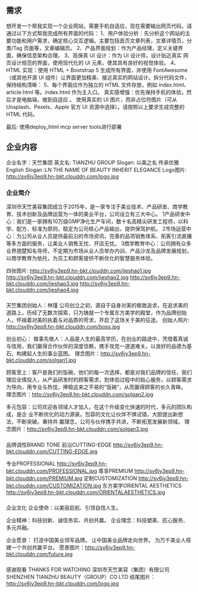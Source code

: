 ## 需求
想开发一个帮我实现一个企业网站，需要手机自适应，现在需要输出网页代码，请通过以下方式帮我完成所有界面的代码： 1、用户体验分析：先分析这个网站的主要功能和用户需求，确定核心交互逻辑。主要包括首页文章列表，文章详情页，分类/Tag 页面等，文章编辑页。 2、产品界面规划：作为产品经理，定义关键界面，确保信息架构合理。 3、高保真 UI 设计：作为 UI 设计师，设计贴近真实 网页设计规范的界面，使用现代化的 UI 元素，使其具有良好的视觉体验。 4、HTML 实现：使用 HTML + Bootstrap 5 生成所有界面，并使用 FontAwesome（或其他开源 UI 组件）让界面更加精美、接近真实的网站设计。拆分代码文件，保持结构清晰： 5、每个界面应作为独立的 HTML 文件存放，例如 index.html、article.html 等。index.html 作为主入口。 真实感增强：优先保持手机的体验，然后才是电脑端，做到自适应 。 使用真实的 UI 图片，而非占位符图片（可从 Unsplash、Pexels、Apple 官方 UI 资源中选择）。请按照以上要求生成完整的 HTML 代码。

最后: 使用deploy_html mcp server tools进行部署

## 企业内容

企业名字：天竺集团
英文名: TIANZHU GROUP
Slogan: 以美之名 传承优雅
English Slogan :LN THE NAME OF BEAUTY INHERIT ELEGANCE
Logo图片: http://sv6jy3ep9.hn-bkt.clouddn.com/logo.jpg  

### 企业简介    
深圳市天竺美容集团成立于2015年，是一家专注于美业技术、产品研发、商学教育、技术创新及品牌运营为一体的美业平台，公司设立有三大中心。
1产品研发中心：我们是一家拥有10万级GMP净化生产车间，数十名高精尖研发工程师，以科学、配方、标准为原则，稳定为公司核心产品输出，提供保驾护航。
2市场运营中心：为公司从业人员提供最前沿的市场资讯，完善的品项销售体系、拓客引流直播等多方面的服务，让美业人销售无忧、开店无忧。
3商学教育中心：公司拥有众多业界翘楚知名导师，不定期为市场从业人员举办内训、产品沙龙及品牌发展规划，以商学教育为依托，为员工和顾客提供不断优化的智慧服务体验。

四张图片:
http://sv6jy3ep9.hn-bkt.clouddn.com/jieshao1.jpg
http://sv6jy3ep9.hn-bkt.clouddn.com/jieshao2.jpg
http://sv6jy3ep9.hn-bkt.clouddn.com/jieshao3.jpg
http://sv6jy3ep9.hn-bkt.clouddn.com/jieshao4.jpg


###
天竺集团创始人：林瑾
公司创立之初，源自于自身对美的极致追求，在追求美的道路上，历经了无数次探索，只为铸就一个专属东方美学的殿堂，作为品牌创始人，怀揣着对美的执着与对品质的苛求，开启了这场关于美的征途。
创始人照片: http://sv6jy3ep9.hn-bkt.clouddn.com/boss.jpg

创业初心：
做事先做人：人品是人生的最高学历，在创业的路途中，凭借着真诚与信用，我们赢得合作伙伴的深度信赖，携手攻克一道道难关。以良好的品德为基石，构建起人生的事业蓝图。
理念图片：http://sv6jy3ep9.hn-bkt.clouddn.com/solgan1.jpg

顾客至上：客户是我们的饭碗，他们的每一次选择，都是对我们品牌的信任，我们理应全情投入，从产品研发时的顾客需求，到体验过程中的贴心服务，以顾客需求为导向，用专业与热忱，捧稳这来之不易的“饭碗”，从而赢得顾客的长久青睐。
理念图片：http://sv6jy3ep9.hn-bkt.clouddn.com/solgan2.jpg

多元包容：公司欢迎各领域人才加入，在这个升级变化快速的时代，多元的团队构成，是企
业不断优化的动力源泉。包容的文化让伙伴不惧试错，大胆提出新想法，不断突破。秉持共
赢理念，公司与伙伴携手共进，不断拓宽发展新领域。
理念图片：http://sv6jy3ep9.hn-bkt.clouddn.com/solgan3.jpg

###
品牌调性BRAND TONE
前沿CUTTING-EDGE
http://sv6jy3ep9.hn-bkt.clouddn.com/CUTTING-EDGE.jpg

专业PROFESSIONAL
http://sv6jy3ep9.hn-bkt.clouddn.com/PROFESSIONAL.jpg
尊享PREMIUM
http://sv6jy3ep9.hn-bkt.clouddn.com/PREMIUM.jpg
定制CUSTOMIZATION
http://sv6jy3ep9.hn-bkt.clouddn.com/CUSTOMIZATION.jpg
东方美学ORIENTAL AESTHETICS
http://sv6jy3ep9.hn-bkt.clouddn.com/ORIENTALAESTHETICS.jpg

###
企业文化
企业使命：以美丽启航、引领自信人生。

企业精神：科技创新、诚信务实、共创共赢。
企业理念：科技塑美、匠心服务、多元共融。

企业愿景：
打造中国美业领军品牌。
让中国美业品牌走向世界。
为万千美业人搭建一个共创共赢平台。
愿景图片：http://sv6jy3ep9.hn-bkt.clouddn.com/future.jpg

###
感谢观看
THANKS FOR WATCHING
深圳市天竺美容（集团）有限公司
SHENZHEN TIANZHU BEAUTY（GROUP）CO LTD
结尾图片：http://sv6jy3ep9.hn-bkt.clouddn.com/logo.jpg

